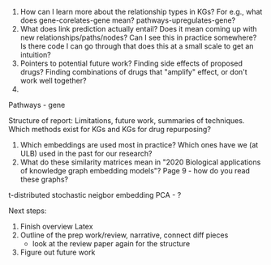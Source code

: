 1. How can I learn more about the relationship types in KGs? For e.g., what does gene-corelates-gene mean? pathways-upregulates-gene?
2. What does link prediction actually entail? Does it mean coming up with new relationships/paths/nodes? Can I see this in practice somewhere? Is there code I can go through that does this at a small scale to get an intuition?
3. Pointers to potential future work? Finding side effects of proposed drugs? Finding combinations of drugs that "amplify" effect, or don't work well together? 
4. 


Pathways - gene 

Structure of report:
Limitations, future work, summaries of techniques. Which methods exist for KGs and KGs for drug repurposing?


1. Which embeddings are used most in practice? Which ones have we (at ULB) used in the past for our research?
2. What do these similarity matrices mean in "2020 Biological applications of knowledge graph embedding models"? Page 9 - how do you read these graphs?


t-distributed stochastic neigbor embedding
PCA - ?

Next steps:
1. Finish overview Latex
2. Outline of the prep work/review, narrative, connect diff pieces
    - look at the review paper again for the structure
3. Figure out future work
